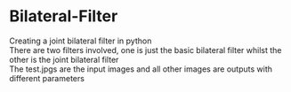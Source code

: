 # Bilateral-Filter

Creating a joint bilateral filter in python  
There are two filters involved, one is just the basic bilateral filter whilst the other is the joint bilateral filter  
The test.jpgs are the input images and all other images are outputs with different parameters  
